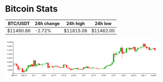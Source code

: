# Bitcoin Stats

BTC/USDT|24h change|24h high|24h low|
|---|---|---|---|
|$11490.86|-2.72%|$11815.08|$11462.00|

<img src="./chart.svg">
